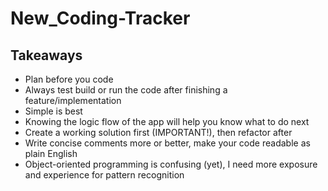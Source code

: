 # New_Coding-Tracker

## Takeaways
- Plan before you code
- Always test build or run the code after finishing a feature/implementation
- Simple is best
- Knowing the logic flow of the app will help you know what to do next
- Create a working solution first (IMPORTANT!), then refactor after
- Write concise comments more or better, make your code readable as plain English
- Object-oriented programming is confusing (yet), I need more exposure and experience for pattern recognition
